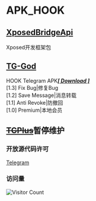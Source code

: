 # APK_HOOK   
## [XposedBridgeApi](https://github.com/Eoyz369/APK_HOOK/tree/main/XposedBridgeApi)  
Xposed开发框架包   
## [TG-God](https://github.com/Eoyz369/APK_HOOK/tree/main/TG-God)   
HOOK Telegram APK[***[ Download ]***](https://github.com/Eoyz369/APK_HOOK/releases/tag/TG-God_1.3)    
[1.3] Fix Bug|修复Bug  
[1.2] Save Message|消息转载  
[1.1] Anti Revoke|防撤回   
[1.0] Premium|本地会员   

## [~~TGPlus~~](https://github.com/Eoyz369/APK_HOOK/tree/main/TGPlus)暂停维护      



### 开放源代码许可   
[Telegram](https://github.com/DrKLO/Telegram)   


### 访问量
![Visitor Count](https://profile-counter.glitch.me/APK_HOOK/count.svg)


